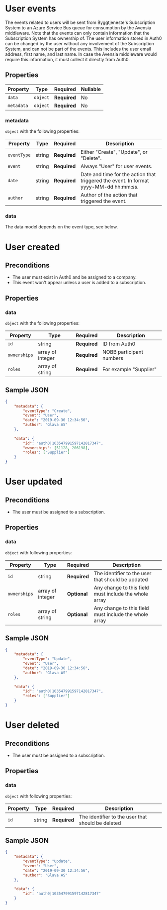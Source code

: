 # User events

The events related to users will be sent from Byggtjeneste's Subscription System to an Azure Service Bus queue for consumption by the Avensia middleware. Note that the events can only contain information that the Subscription System has ownership of. The user information stored in Auth0 can be changed by the user without any involvement of the Subscription System, and can not be part of the events. This includes the user email address, first name, and last name. In case the Avensia middleware would require this information, it must collect it directly from Auth0.

## Properties

| Property              | Type     | Required     | Nullable |
| --------------------- | -------- | ------------ | -------- |
| `data`                | `object` | **Required** | No       |
| `metadata`            | `object` | **Required** | No       |

### metadata

`object` with the following properties:

| Property          | Type    | Required     | Description |
| ------------------| ------- | ------------ | ------- |
| `eventType`       | string  | **Required** | Either "Create", "Update", or "Delete".
| `event`           | string  | **Required** | Always "User" for user events.
| `date`            | string  | **Required** | Date and time for the action that triggered the event. In format yyyy-MM-dd hh:mm:ss.
| `author`          | string  | **Required** | Author of the action that triggered the event.

### data
The data model depends on the event type, see below.

# User created

## Preconditions
- The user must exist in Auth0 and be assigned to a company.
- This event won't appear unless a user is added to a subscription.

## Properties

### data

`object` with the following properties:

| Property                | Type    | Required     | Description |
| ----------------------- | ------- | ------------ | ------- |
| `id`                    | string  | **Required** | ID from Auth0
| `ownerships`            | array of integer | **Required** | NOBB participant numbers
| `roles`                 | array of string | **Required** | For example "Supplier"

## Sample JSON

```json
{
	"metadata": {
		"eventType": "Create",
		"event": "User",
		"date": "2019-09-30 12:34:56",
		"author": "Glava AS"
	},
	
	"data": {
		"id": "auth0|103547991597142817347",
		"ownerships": [51128, 206198],
		"roles": ["Supplier"]
	}
}

```

# User updated

## Preconditions
- The user must be assigned to a subscription.

## Properties

### data

`object` with following properties:

| Property                | Type    | Required     | Description |
| ----------------------- | ------- | ------------ | ------- |
| `id`                    | string  | **Required** | The identifier to the user that should be updated
| `ownerships`            | array of integer  | **Optional** | Any change to this field must include the whole array
| `roles`                 | array of string  | **Optional** | Any change to this field must include the whole array




## Sample JSON

```json
{
	"metadata": {
		"eventType": "Update",
		"event": "User",
		"date": "2019-09-30 12:34:56",
		"author": "Glava AS"
	},
	
	"data": {
		"id": "auth0|103547991597142817347",
		"roles": ["Supplier"]
	}
}

```


# User deleted

## Preconditions
- The user must be assigned to a subscription.

## Properties

### data

`object` with following properties:

| Property                | Type    | Required     | Description |
| ----------------------- | ------- | ------------ | ------- |
| `id`                    | string  | **Required** | The identifier to the user that should be deleted




## Sample JSON

```json
{
	"metadata": {
		"eventType": "Update",
		"event": "User",
		"date": "2019-09-30 12:34:56",
		"author": "Glava AS"
	},
	
	"data": {
		"id": "auth0|103547991597142817347"
	}
}

```